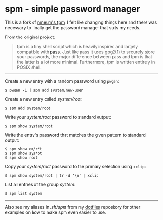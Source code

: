 spm - simple password manager
=============================

This is a fork of [nmeum's tpm](https://github.com/nmeum/tpm), I felt like changing things here and there
was necessary to finally get the password manager that suits my needs.

From the original project:

> tpm is a tiny shell script which is heavily inspired and largely compatible
> with [pass](http://zx2c4.com/projects/password-store). Just like pass it uses gpg2(1) to securely store your passwords,
> the major difference between pass and tpm is that the latter is a lot more
> minimal. Furthermore, tpm is written entirely in POSIX shell.

---

Create a new entry with a random password using `pwgen`:

	$ pwgen -1 | spm add system/new-user

Create a new entry called *system/root*:

	$ spm add system/root

Write your *system/root* password to standard output:

	$ spm show system/root

Write the entry's password that matches the given pattern to standard output:

	$ spm show em/r*t
	$ spm show sys*ot
	$ spm show root

Copy your *system/root* password to the primary selection using `xclip`:

	$ spm show system/root | tr -d '\n' | xclip

List all entries of the group *system*:

	$ spm list system

---

Also see my aliases in *.sh/spm* from my [dotfiles](https://notabug.org/kl3/dotfiles) repository for other
examples on how to make spm even easier to use.
